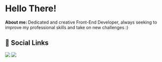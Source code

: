 <h1>Hello There!</h1>
<strong>About me: </strong> Dedicated and creative Front-End Developer, always seeking to improve my professional skills and take on new challenges :)
 
  
  </div>
  
<h2> 💜 Social Links</h2>
<div>
  <a href = "mailto:natashaslimeres@gmail.com"><img src="https://img.shields.io/badge/-Gmail-%23333?style=for-the-badge&logo=gmail&logoColor=white" target="_blank"></a>
  <a href="https://www.linkedin.com/in/natasha-limeres-1b0a97232/" target="_blank"><img src="https://img.shields.io/badge/-LinkedIn-%230077B5?style=for-the-badge&logo=linkedin&logoColor=white" target="_blank"></a> 
</div>





